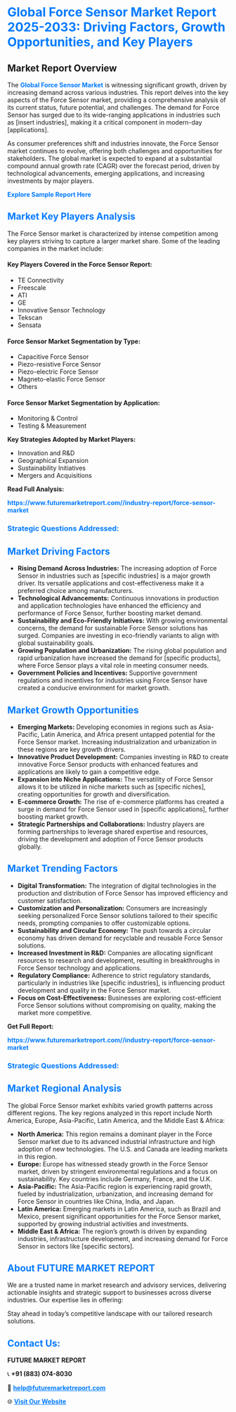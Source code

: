 <h1 style="color: #007BFF;">Global Force Sensor Market Report 2025-2033: Driving Factors, Growth Opportunities, and Key Players</h1>

<section id="overview">
<h2>Market Report Overview</h2>
<p>The <a href="https://www.futuremarketreport.com//industry-report/force-sensor-market" style="color: #007BFF; text-decoration: none;"><strong>Global Force Sensor Market</strong></a> is witnessing significant growth, driven by increasing demand across various industries. This report delves into the key aspects of the Force Sensor market, providing a comprehensive analysis of its current status, future potential, and challenges. The demand for Force Sensor has surged due to its wide-ranging applications in industries such as [insert industries], making it a critical component in modern-day [applications].</p>
<p>As consumer preferences shift and industries innovate, the Force Sensor market continues to evolve, offering both challenges and opportunities for stakeholders. The global market is expected to expand at a substantial compound annual growth rate (CAGR) over the forecast period, driven by technological advancements, emerging applications, and increasing investments by major players.</p>
</section>

<section id="overview">
<p><a href="https://www.futuremarketreport.com//request-sample/reportId=54333" style="color: #007BFF; text-decoration: none;"><strong>Explore Sample Report Here</strong></a></p>
</section>

<section id="key-players">
<h2 style="color: #007BFF;">Market Key Players Analysis</h2>
<p>The Force Sensor market is characterized by intense competition among key players striving to capture a larger market share. Some of the leading companies in the market include:</p>
<h4>Key Players Covered in the Force Sensor Report:</h4>
<ul><li>TE Connectivity</li><li>Freescale</li><li>ATI</li><li>GE</li><li>Innovative Sensor Technology</li><li>Tekscan</li><li>Sensata</li></ul>
<h4>Force Sensor Market Segmentation by Type:</h4>
<ul><li>Capacitive Force Sensor</li><li>Piezo-resistive Force Sensor</li><li>Piezo-electric Force Sensor</li><li>Magneto-elastic Force Sensor</li><li>Others</li></ul>

<h4>Force Sensor Market Segmentation by Application:</h4>
<ul><li>Monitoring &amp; Control</li><li>Testing &amp; Measurement</li></ul>
<p><strong>Key Strategies Adopted by Market Players:</strong></p>
<ul>
<li>Innovation and R&D</li>
<li>Geographical Expansion</li>
<li>Sustainability Initiatives</li>
<li>Mergers and Acquisitions</li>
</ul>
</section>

<section>
<p><strong>Read Full Analysis: </strong></p><a href="https://www.futuremarketreport.com//industry-report/force-sensor-market" style="color: #007BFF; text-decoration: none;"><strong>https://www.futuremarketreport.com//industry-report/force-sensor-market</strong></a>
<h3 style="color: #007BFF;">Strategic Questions Addressed:</h3>
</section>

<section id="driving-factors">
<h2 style="color: #007BFF;">Market Driving Factors</h2>
<ul>
<li><strong>Rising Demand Across Industries:</strong> The increasing adoption of Force Sensor in industries such as [specific industries] is a major growth driver. Its versatile applications and cost-effectiveness make it a preferred choice among manufacturers.</li>
<li><strong>Technological Advancements:</strong> Continuous innovations in production and application technologies have enhanced the efficiency and performance of Force Sensor, further boosting market demand.</li>
<li><strong>Sustainability and Eco-Friendly Initiatives:</strong> With growing environmental concerns, the demand for sustainable Force Sensor solutions has surged. Companies are investing in eco-friendly variants to align with global sustainability goals.</li>
<li><strong>Growing Population and Urbanization:</strong> The rising global population and rapid urbanization have increased the demand for [specific products], where Force Sensor plays a vital role in meeting consumer needs.</li>
<li><strong>Government Policies and Incentives:</strong> Supportive government regulations and incentives for industries using Force Sensor have created a conducive environment for market growth.</li>
</ul>
</section>

<section id="growth-opportunities">
<h2 style="color: #007BFF;">Market Growth Opportunities</h2>
<ul>
<li><strong>Emerging Markets:</strong> Developing economies in regions such as Asia-Pacific, Latin America, and Africa present untapped potential for the Force Sensor market. Increasing industrialization and urbanization in these regions are key growth drivers.</li>
<li><strong>Innovative Product Development:</strong> Companies investing in R&D to create innovative Force Sensor products with enhanced features and applications are likely to gain a competitive edge.</li>
<li><strong>Expansion into Niche Applications:</strong> The versatility of Force Sensor allows it to be utilized in niche markets such as [specific niches], creating opportunities for growth and diversification.</li>
<li><strong>E-commerce Growth:</strong> The rise of e-commerce platforms has created a surge in demand for Force Sensor used in [specific applications], further boosting market growth.</li>
<li><strong>Strategic Partnerships and Collaborations:</strong> Industry players are forming partnerships to leverage shared expertise and resources, driving the development and adoption of Force Sensor products globally.</li>
</ul>
</section>

<section id="trending-factors">
<h2 style="color: #007BFF;">Market Trending Factors</h2>
<ul>
<li><strong>Digital Transformation:</strong> The integration of digital technologies in the production and distribution of Force Sensor has improved efficiency and customer satisfaction.</li>
<li><strong>Customization and Personalization:</strong> Consumers are increasingly seeking personalized Force Sensor solutions tailored to their specific needs, prompting companies to offer customizable options.</li>
<li><strong>Sustainability and Circular Economy:</strong> The push towards a circular economy has driven demand for recyclable and reusable Force Sensor solutions.</li>
<li><strong>Increased Investment in R&D:</strong> Companies are allocating significant resources to research and development, resulting in breakthroughs in Force Sensor technology and applications.</li>
<li><strong>Regulatory Compliance:</strong> Adherence to strict regulatory standards, particularly in industries like [specific industries], is influencing product development and quality in the Force Sensor market.</li>
<li><strong>Focus on Cost-Effectiveness:</strong> Businesses are exploring cost-efficient Force Sensor solutions without compromising on quality, making the market more competitive.</li>
</ul>
</section>

<section>
<p><strong>Get Full Report: </strong></p><a href="https://www.futuremarketreport.com//industry-report/force-sensor-market" style="color: #007BFF; text-decoration: none;"><strong>https://www.futuremarketreport.com//industry-report/force-sensor-market</strong></a>
<h3 style="color: #007BFF;">Strategic Questions Addressed:</h3>
</section>


<section id="regional-analysis">
<h2 style="color: #007BFF;">Market Regional Analysis</h2>
<p>The global Force Sensor market exhibits varied growth patterns across different regions. The key regions analyzed in this report include North America, Europe, Asia-Pacific, Latin America, and the Middle East & Africa:</p>
<ul>
<li><strong>North America:</strong> This region remains a dominant player in the Force Sensor market due to its advanced industrial infrastructure and high adoption of new technologies. The U.S. and Canada are leading markets in this region.</li>
<li><strong>Europe:</strong> Europe has witnessed steady growth in the Force Sensor market, driven by stringent environmental regulations and a focus on sustainability. Key countries include Germany, France, and the U.K.</li>
<li><strong>Asia-Pacific:</strong> The Asia-Pacific region is experiencing rapid growth, fueled by industrialization, urbanization, and increasing demand for Force Sensor in countries like China, India, and Japan.</li>
<li><strong>Latin America:</strong> Emerging markets in Latin America, such as Brazil and Mexico, present significant opportunities for the Force Sensor market, supported by growing industrial activities and investments.</li>
<li><strong>Middle East & Africa:</strong> The region’s growth is driven by expanding industries, infrastructure development, and increasing demand for Force Sensor in sectors like [specific sectors].</li>
</ul>
</section>

<footer>
<h2 style="color: #007BFF;">About FUTURE MARKET REPORT</h2>
<p>We are a trusted name in market research and advisory services, delivering actionable insights and strategic support to businesses across diverse industries. Our expertise lies in offering:</p>

<p>Stay ahead in today’s competitive landscape with our tailored research solutions.</p>

<h2 style="color: #007BFF;">Contact Us:</h2>
<p><strong>FUTURE MARKET REPORT</strong></p>
<p>📞 <strong>+91 (883) 074-8030</strong></p>
<p>📧 <strong><a href="mailto:help@futuremarketreport.com" style="color: #007BFF;">help@futuremarketreport.com</a></strong></p>
<p>🌐 <strong><a href="https://www.futuremarketreport.com/" style="color: #007BFF;">Visit Our Website</a></strong></p>
</footer>